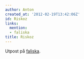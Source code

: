 ```yaml
---
author: Anton
created_at: '2012-02-19T13:42:06Z'
id: Riskoz
links:
  mention:
  - faliska
title: Riskoz
---
```


Utpost på [faliska].

  [faliska]: faliska
